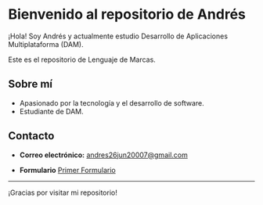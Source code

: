 # Bienvenido al repositorio de Andrés

¡Hola! Soy Andrés y actualmente estudio Desarrollo de Aplicaciones Multiplataforma (DAM).

Este es el repositorio de Lenguaje de Marcas.

## Sobre mí

- Apasionado por la tecnología y el desarrollo de software.
- Estudiante de DAM.

## Contacto

- **Correo electrónico:** [andres26jun20007@gmail.com](mailto:andres26jun20007@gmail.com)

- **Formulario** [Primer Formulario](UT1_P3_Andrés%20Rosado.html)
---

¡Gracias por visitar mi repositorio!
